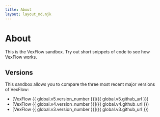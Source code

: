 ```yaml
---
title: About
layout: layout_md.njk
---
```


# About

This is the VexFlow sandbox. Try out short snippets of code to see how VexFlow works.

## Versions

This sandbox allows you to compare the three most recent major versions of VexFlow:

- [VexFlow {{ global.v5.version_number }}]({{ global.v5.github_url }})
- [VexFlow {{ global.v4.version_number }}]({{ global.v4.github_url }})
- [VexFlow {{ global.v3.version_number }}]({{ global.v3.github_url }})
